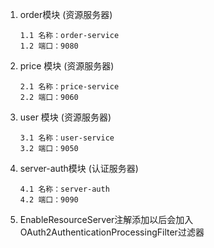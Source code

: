 1. order模块 (资源服务器)
    ```text
    1.1 名称：order-service
    1.2 端口：9080
    ```
2. price 模块 (资源服务器)
    ```text
    2.1 名称：price-service
    2.2 端口：9060
    ```
3. user 模块 (资源服务器)
    ```text
    3.1 名称：user-service
    3.2 端口：9050
    ```
4. server-auth模块 (认证服务器)
    ```text
    4.1 名称：server-auth
    4.2 端口：9090
    ```
5. EnableResourceServer注解添加以后会加入OAuth2AuthenticationProcessingFilter过滤器
    